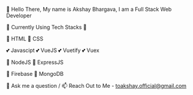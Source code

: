  👋 Hello There, My name is Akshay Bhargava, I am a Full Stack Web Developer
 
  🔭 Currently Using Tech Stacks 🔭
 
  🔭 HTML 🔭 CSS
  
  💕 Javascipt 💕 VueJS 💕 Vuetify 💕 Vuex
  
  🔭 NodeJS 🔭 ExpressJS
  
  🔭 Firebase 🔭 MongoDB
 

 💬 Ask me a question /  📫 Reach Out to Me - 
 toakshay.official@gmail.com
